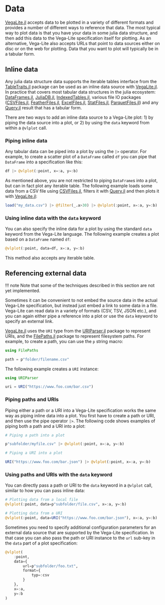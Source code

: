 # Data

[VegaLite.jl](https://github.com/fredo-dedup/VegaLite.jl) accepts data to be plotted in a variety of different formats and provides a number of different ways to reference that data. The most typical way to plot data is that you have your data in some julia data structure, and then add this data to the Vega-Lite specification itself for plotting. As an alternative, Vega-Lite also accepts URLs that point to data sources either on disc or on the web for plotting. Data that you want to plot will typically be in a tabular form.

## Inline data

Any julia data structure data supports the iterable tables interface from the [TableTraits.jl](https://github.com/queryverse/TableTraits.jl) package can be used as an inline data source with [VegaLite.jl](https://github.com/fredo-dedup/VegaLite.jl). In practice that covers most tabular data structures in the julia ecosystem: [DataFrames.jl](https://github.com/JuliaData/DataFrames.jl), [JuliaDB.jl](https://github.com/JuliaComputing/JuliaDB.jl), [IndexedTables.jl](https://github.com/JuliaComputing/IndexedTables.jl), various file IO packages ([CSVFiles.jl](https://github.com/queryverse/CSVFiles.jl), [FeatherFiles.jl](https://github.com/queryverse/FeatherFiles.jl), [ExcelFiles.jl](https://github.com/queryverse/ExcelFiles.jl), [StatFiles.jl](https://github.com/queryverse/StatFiles.jl), [ParquetFiles.jl](https://github.com/queryverse/ParquetFiles.jl)) and any [Query.jl](https://github.com/queryverse/Query.jl) result that has a tabular form.

There are two ways to add an inline data source to a Vega-Lite plot: 1) by piping the data source into a plot, or 2) by using the `data` keyword from within a `@vlplot` call.

### Piping inline data

Any tabular data can be piped into a plot by using the `|>` operator. For example, to create a scatter plot of a `DataFrame` called `df` you can pipe that `DataFrame` into a specification like this:

```julia
df |> @vlplot(:point, x=:a, y=:b)
```

As mentioned above, you are not restricted to piping `DataFrame`s into a plot, but can in fact plot any iterable table. The following example loads some data from a CSV file using [CSVFiles.jl](https://github.com/queryverse/CSVFiles.jl), filters it with [Query.jl](https://github.com/queryverse/Query.jl) and then plots it with [VegaLite.jl](https://github.com/fredo-dedup/VegaLite.jl):

```julia
load("my_data.csv") |> @filter(_.a>30) |> @vlplot(:point, x=:a, y=:b)
```

### Using inline data with the `data` keyword

You can also specify the inline data for a plot by using the standard `data` keyword from the Vega-Lite language. The following example creates a plot based on a `DataFrame` named `df`:

```julia
@vlplot(:point, data=df, x=:a, y=:b)
```

This method also accepts any iterable table.

## Referencing external data

!!! note
    Note that some of the techniques described in this section are not yet implemented.

Sometimes it can be convenient to not embed the source data in the actual Vega-Lite specification, but instead just embed a link to some data in a file. Vega-Lite can read data in a variety of formats (CSV, TSV, JSON etc.), and you can again either pipe a reference into a plot or use the `data` keyword to specify an external link.

[VegaLite.jl](https://github.com/fredo-dedup/VegaLite.jl) uses the `URI` type from the [URIParser.jl](https://github.com/JuliaWeb/URIParser.jl) package to represent URIs, and the [FilePaths.jl](https://github.com/rofinn/FilePaths.jl) package to represent filesystem paths. For example, to create a path, you can use the `p` string macro:

```julia
using FilePaths

path = p"folder/filename.csv"
```

The following example creates a `URI` instance:

```julia
using URIParser

uri = URI("https://www.foo.com/bar.csv")
```

### Piping paths and URIs

Piping either a path or a URI into a Vega-Lite specification works the same way as piping inline data into a plot. You first have to create a path or URI, and then use the pipe operator `|>`. The following code shows examples of piping both a path and a URI into a plot:

```julia
# Piping a path into a plot

p"subfolder/myfile.csv" |> @vlplot(:point, x=:a, y=:b)

# Piping a URI into a plot

URI("https://www.foo.com/bar.json") |> @vlplot(:point, x=:a, y=:b)
```

### Using paths and URIs with the `data` keyword

You can directly pass a path or URI to the `data` keyword in a `@vlplot` call, similar to how you can pass inline data:

```julia
# Plotting data from a local file
@vlplot(:point, data=p"subfolder/file.csv", x=:a, y=:b)

# Plotting data from a URI
@vlplot(:point, data=URI("https://www.foo.com/bar.json"), x=:a, y=:b)
```

Sometimes you need to specify additional configuration parameters for an external data source that are supported by the Vega-Lite specification. In that case you can also pass the path or URI instance to the `url` sub-key in the `data` part of a plot specification:

```julia
@vlplot(
    :point,
    data={
        url=p"subfolder/foo.txt",
        format={
            typ=:csv
        }
    },
    x=:a,
    y=:b
)
```